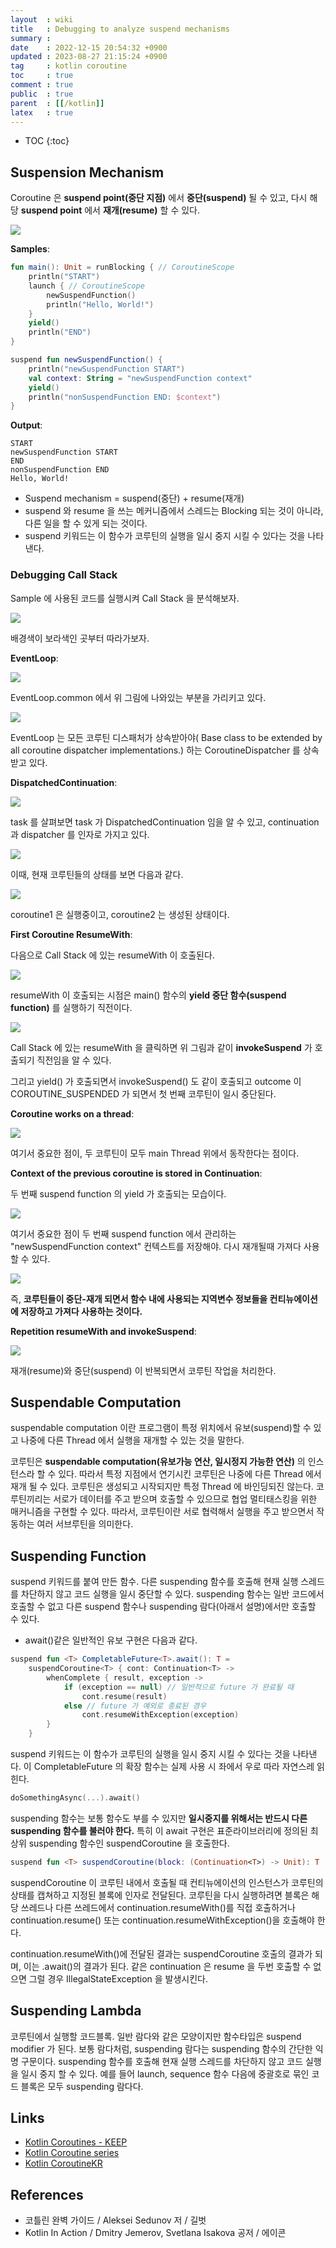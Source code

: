 ```yaml
---
layout  : wiki
title   : Debugging to analyze suspend mechanisms
summary : 
date    : 2022-12-15 20:54:32 +0900
updated : 2023-08-27 21:15:24 +0900
tag     : kotlin coroutine
toc     : true
comment : true
public  : true
parent  : [[/kotlin]]
latex   : true
---
```

* TOC
{:toc}

## Suspension Mechanism

Coroutine 은 __suspend point(중단 지점)__ 에서 __중단(suspend)__ 될 수 있고, 다시 해당 __suspend point__ 에서 __재개(resume)__ 할 수 있다.

![](/resource/wiki/kotlin-suspend/suspend.png)

__Samples__:

```kotlin
fun main(): Unit = runBlocking { // CoroutineScope
    println("START")
    launch { // CoroutineScope
        newSuspendFunction()
        println("Hello, World!")
    }
    yield()
    println("END")
}

suspend fun newSuspendFunction() {
    println("newSuspendFunction START")
    val context: String = "newSuspendFunction context"
    yield()
    println("nonSuspendFunction END: $context")
}
```

__Output__:

```
START
newSuspendFunction START
END
nonSuspendFunction END
Hello, World!
```

- Suspend mechanism = suspend(중단) + resume(재개)
- suspend 와 resume 을 쓰는 메커니즘에서 스레드는 Blocking 되는 것이 아니라, 다른 일을 할 수 있게 되는 것이다.
- suspend 키워드는 이 함수가 코루틴의 실행을 일시 중지 시킬 수 있다는 것을 나타낸다.

### Debugging Call Stack

Sample 에 사용된 코드를 실행시켜 Call Stack 을 분석해보자.

![](/resource/wiki/kotlin-suspend/callstack1.png)

배경색이 보라색인 곳부터 따라가보자.

__EventLoop__:

![](/resource/wiki/kotlin-suspend/callstack2.png)

EventLoop.common 에서 위 그림에 나와있는 부분을 가리키고 있다.

![](/resource/wiki/kotlin-suspend/eventloop.png)

EventLoop 는 모든 코루틴 디스패처가 상속받아야( Base class to be extended by all coroutine dispatcher implementations.) 하는 CoroutineDispatcher 를 상속 받고 있다. 

__DispatchedContinuation__:

![](/resource/wiki/kotlin-suspend/callstack3.png)

task 를 살펴보면 task 가 DispatchedContinuation 임을 알 수 있고, continuation 과 dispatcher 를 인자로 가지고 있다.

![](/resource/wiki/kotlin-suspend/dispatchedcontinuation.png)

이때, 현재 코루틴들의 상태를 보면 다음과 같다.

![](/resource/wiki/kotlin-suspend/step1.png) 

coroutine1 은 실행중이고, coroutine2 는 생성된 상태이다.

__First Coroutine ResumeWith__: 

다음으로 Call Stack 에 있는 resumeWith 이 호출된다.

![](/resource/wiki/kotlin-suspend/resumewith1.png)

resumeWith 이 호출되는 시점은 main() 함수의 __yield 중단 함수(suspend function)__ 를 실행하기 직전이다.

![](/resource/wiki/kotlin-suspend/invokesuspend.png)

Call Stack 에 있는 resumeWith 을 클릭하면 위 그림과 같이 __invokeSuspend__ 가 호출되기 직전임을 알 수 있다.

그리고 yield() 가 호출되면서 invokeSuspend() 도 같이 호출되고 outcome 이 COROUTINE_SUSPENDED 가 되면서 첫 번째 코루틴이 일시 중단된다.

__Coroutine works on a thread__:

![](/resource/wiki/kotlin-suspend/fisrt-coroutine-suspended.png)

여기서 중요한 점이, 두 코루틴이 모두 main Thread 위에서 동작한다는 점이다.

__Context of the previous coroutine is stored in Continuation__:

두 번째 suspend function 의 yield 가 호출되는 모습이다. 

![](/resource/wiki/kotlin-suspend/yield.png)

여기서 중요한 점이 두 번째 suspend function 에서 관리하는 "newSuspendFunction context" 컨텍스트를 저장해야. 다시 재개될때 가져다 사용할 수 있다.

![](/resource/wiki/kotlin-suspend/continuation.png)

즉, __코루틴들이 중단-재개 되면서 함수 내에 사용되는 지역변수 정보들을 컨티뉴에이션에 저장하고 가져다 사용하는 것이다.__

__Repetition resumeWith and invokeSuspend__:

![](/resource/wiki/kotlin-suspend/resume-suspend.png)

재개(resume)와 중단(suspend) 이 반복되면서 코루틴 작업을 처리한다.

## Suspendable Computation

suspendable computation 이란 프로그램이 특정 위치에서 유보(suspend)할 수 있고 나중에 다른 Thread 에서 실행을 재개할 수 있는 것을 말한다.

코루틴은 __suspendable computation(유보가능 연산, 일시정지 가능한 연산)__ 의 인스턴스라 할 수 있다. 따라서 특정 지점에서 연기시킨 코루틴은 나중에 다른 Thread 에서 재개 될 수 있다. 코루틴은 생성되고 시작되지만 특정 Thread 에 바인딩되진 않는다. 코루틴끼리는 서로가 데이터를 주고 받으며 호출할 수 있으므로 협업 멀티태스킹을 위한 매커니즘을 구현할 수 있다. 따라서, 코루틴이란 서로 협력해서 실행을 주고 받으면서 작동하는 여러 서브루틴을 의미한다.

## Suspending Function

suspend 키워드를 붙여 만든 함수. 다른 suspending 함수를 호출해 현재 실행 스레드를 차단하지 않고 코드 실행을 일시 중단할 수 있다. suspending 함수는 일반 코드에서 호출할 수 없고 다른 suspend 함수나 suspending 람다(아래서 설명)에서만 호출할 수 있다.

- await()같은 일반적인 유보 구현은 다음과 같다.

```kotlin
suspend fun <T> CompletableFuture<T>.await(): T =
    suspendCoroutine<T> { cont: Continuation<T> ->
        whenComplete { result, exception ->
            if (exception == null) // 일반적으로 future 가 완료될 때
                cont.resume(result)
            else // future 가 예외로 종료된 경우
                cont.resumeWithException(exception)
        }
    }
```

suspend 키워드는 이 함수가 코루틴의 실행을 일시 중지 시킬 수 있다는 것을 나타낸다. 이 CompletableFuture 의 확장 함수는 실제 사용 시 좌에서 우로 따라 자연스레 읽힌다.

```kotlin
doSomethingAsync(...).await()
```

suspending 함수는 보통 함수도 부를 수 있지만 __일시중지를 위해서는 반드시 다른 suspending 함수를 불러야 한다.__ 특히 이 await 구현은 표준라이브러리에 정의된 최상위 suspending 함수인 suspendCoroutine 을 호출한다.

```kotlin
suspend fun <T> suspendCoroutine(block: (Continuation<T>) -> Unit): T
```

suspendCoroutine 이 코루틴 내에서 호출될 때 컨티뉴에이션의 인스턴스가 코루틴의 상태를 캡쳐하고 지정된 블록에 인자로 전달된다. 코루틴을 다시 실행하려면 블록은 해당 쓰레드나 다른 쓰레드에서 continuation.resumeWith()를 직접 호출하거나 continuation.resume() 또는 continuation.resumeWithException()을 호출해야 한다.

continuation.resumeWith()에 전달된 결과는 suspendCoroutine 호출의 결과가 되며, 이는 .await()의 결과가 된다.
같은 continuation 은 resume 을 두번 호출할 수 없으면 그럴 경우 IllegalStateException 을 발생시킨다.

## Suspending Lambda

코루틴에서 실행할 코드블록. 일반 람다와 같은 모양이지만 함수타입은 suspend modifier 가 된다. 보통 람다처럼, suspending 람다는 suspending 함수의 간단한 익명 구문이다. suspending 함수를 호출해 현재 실행 스레드를 차단하지 않고 코드 실행을 일시 중지 할 수 있다. 예를 들어 launch, sequence 함수 다음에 중괄호로 묶인 코드 블록은 모두 suspending 람다다.

## Links

- [Kotlin Coroutines - KEEP](https://github.com/Kotlin/KEEP/blob/master/proposals/coroutines.md)
- [Kotlin Coroutine series](https://github.com/tmdgusya/kotlin-coroutine-series)
- [Kotlin CoroutineKR](https://github.com/hikaMaeng/kotlinCoroutineKR)

## References

- 코틀린 완벽 가이드 / Aleksei Sedunov 저 / 길벗
- Kotlin In Action / Dmitry Jemerov, Svetlana Isakova 공저 / 에이콘